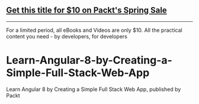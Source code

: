 ## [Get this title for $10 on Packt's Spring Sale](https://www.packt.com/V15368?utm_source=github&utm_medium=packt-github-repo&utm_campaign=spring_10_dollar_2022)
-----
For a limited period, all eBooks and Videos are only $10. All the practical content you need \- by developers, for developers

# Learn-Angular-8-by-Creating-a-Simple-Full-Stack-Web-App
Learn Angular 8 by Creating a Simple Full Stack Web App, published by Packt
